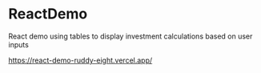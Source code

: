 # ReactDemo

React demo using tables to display investment calculations based on user inputs

https://react-demo-ruddy-eight.vercel.app/
